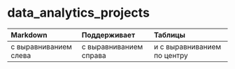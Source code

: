 # data_analytics_projects


| Markdown | Поддерживает | Таблицы |
| :-------------------- | :----------------------|:----------------------------|
| с выравниванием слева | с выравниванием справа | и с выравниванием по центру |
